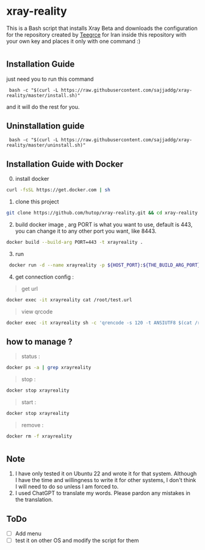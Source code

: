 # xray-reality
This is a Bash script that installs Xray Beta and downloads the configuration for the repository created by [Teegrce](https://twitter.com/Teegrce) for Iran inside this repository with your own key and places it only with one command :)
#
## Installation Guide
just need you to run this command
```
 bash -c "$(curl -L https://raw.githubusercontent.com/sajjaddg/xray-reality/master/install.sh)"
``` 
and it will do the rest for you.

## Uninstallation guide
```
 bash -c "$(curl -L https://raw.githubusercontent.com/sajjaddg/xray-reality/master/uninstall.sh)"
``` 

## Installation Guide with Docker 

0. install docker 
``` bash
curl -fsSL https://get.docker.com | sh
```
1. clone this project 
``` bash
git clone https://github.com/hutop/xray-reality.git && cd xray-reality
```
2. build docker image , arg PORT is what you want to use, default is 443, you can change it to any other port you want, like 8443.
``` bash
docker build --build-arg PORT=443 -t xrayreality .
```
3. run 
``` bash
 docker run -d --name xrayreality -p ${HOST_PORT}:${THE_BUILD_ARG_PORT} xrayreality
```
4. get connection config :
> get url
``` bash
docker exec -it xrayreality cat /root/test.url
```
> view qrcode 
``` bash
docker exec -it xrayreality sh -c 'qrencode -s 120 -t ANSIUTF8 $(cat /root/test.url)'
```
## how to manage ?
> status :
``` bash
docker ps -a | grep xrayreality
```
> stop :
``` bash
docker stop xrayreality
```
> start :
``` bash
docker stop xrayreality
```
>remove :
``` bash
docker rm -f xrayreality
```
#
## Note
1. I have only tested it on Ubuntu 22 and wrote it for that system. Although I have the time and willingness to write it for other systems, I don't think I will need to do so unless I am forced to.
2. I used ChatGPT to translate my words. Please pardon any mistakes in the translation.

## ToDo
- [ ] Add menu
- [ ] test it on other OS and modify the script for them
